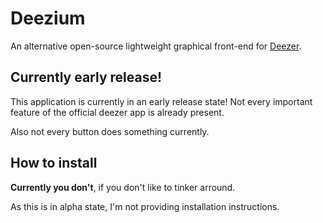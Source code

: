 # Deezium

An alternative open-source lightweight graphical front-end for [Deezer](https://deezer.com).

## Currently early release!

This application is currently in an early release state!
Not every important feature of the official deezer app is already present.

Also not every button does something currently.

## How to install

**Currently you don't**, if you don't like to tinker arround.

As this is in alpha state, I'm not providing installation instructions.
